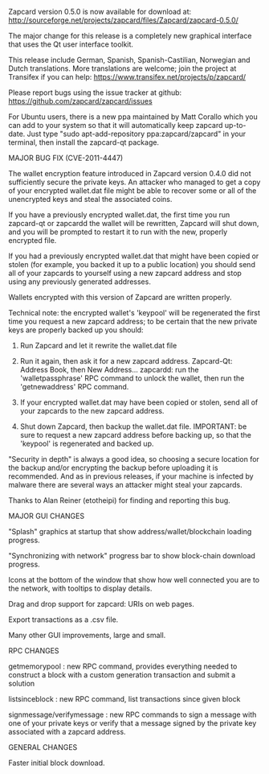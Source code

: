 Zapcard version 0.5.0 is now available for download at:
http://sourceforge.net/projects/zapcard/files/Zapcard/zapcard-0.5.0/

The major change for this release is a completely new graphical interface that uses the Qt user interface toolkit.

This release include German, Spanish, Spanish-Castilian, Norwegian and Dutch translations. More translations are welcome; join the project at Transifex if you can help:
https://www.transifex.net/projects/p/zapcard/

Please report bugs using the issue tracker at github:
https://github.com/zapcard/zapcard/issues

For Ubuntu users, there is a new ppa maintained by Matt Corallo which you can add to your system so that it will automatically keep zapcard up-to-date.  Just type "sudo apt-add-repository ppa:zapcard/zapcard" in your terminal, then install the zapcard-qt package.

MAJOR BUG FIX  (CVE-2011-4447)

The wallet encryption feature introduced in Zapcard version 0.4.0 did not sufficiently secure the private keys. An attacker who
managed to get a copy of your encrypted wallet.dat file might be able to recover some or all of the unencrypted keys and steal the
associated coins.

If you have a previously encrypted wallet.dat, the first time you run zapcard-qt or zapcardd the wallet will be rewritten, Zapcard will
shut down, and you will be prompted to restart it to run with the new, properly encrypted file.

If you had a previously encrypted wallet.dat that might have been copied or stolen (for example, you backed it up to a public
location) you should send all of your zapcards to yourself using a new zapcard address and stop using any previously generated addresses.

Wallets encrypted with this version of Zapcard are written properly.

Technical note: the encrypted wallet's 'keypool' will be regenerated the first time you request a new zapcard address; to be certain that the
new private keys are properly backed up you should:

1. Run Zapcard and let it rewrite the wallet.dat file

2. Run it again, then ask it for a new zapcard address.
Zapcard-Qt: Address Book, then New Address...
zapcardd: run the 'walletpassphrase' RPC command to unlock the wallet,  then run the 'getnewaddress' RPC command.

3. If your encrypted wallet.dat may have been copied or stolen, send  all of your zapcards to the new zapcard address.

4. Shut down Zapcard, then backup the wallet.dat file.
IMPORTANT: be sure to request a new zapcard address before backing up, so that the 'keypool' is regenerated and backed up.

"Security in depth" is always a good idea, so choosing a secure location for the backup and/or encrypting the backup before uploading it is recommended. And as in previous releases, if your machine is infected by malware there are several ways an attacker might steal your zapcards.

Thanks to Alan Reiner (etotheipi) for finding and reporting this bug.

MAJOR GUI CHANGES

"Splash" graphics at startup that show address/wallet/blockchain loading progress.

"Synchronizing with network" progress bar to show block-chain download progress.

Icons at the bottom of the window that show how well connected you are to the network, with tooltips to display details.

Drag and drop support for zapcard: URIs on web pages.

Export transactions as a .csv file.

Many other GUI improvements, large and small.

RPC CHANGES

getmemorypool : new RPC command, provides everything needed to construct a block with a custom generation transaction and submit a solution

listsinceblock : new RPC command, list transactions since given block

signmessage/verifymessage : new RPC commands to sign a message with one of your private keys or verify that a message signed by the private key associated with a zapcard address.

GENERAL CHANGES

Faster initial block download.

